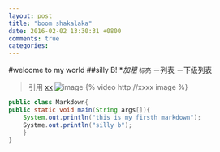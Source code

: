```yaml
---
layout: post
title: "boom shakalaka"
date: 2016-02-02 13:30:31 +0800
comments: true
categories: 
---
```



#welcome to my world
##silly B!
**加粗*
`标亮`
－列表
	－下级列表
> 引用
[xx](www.baidu.com)
![image](xxxx)
{% video http://xxxx image %}


```java title http://xxxx link
public class Markdown{
public static void main(String args[]){
	System.out.println("this is my firsth markdown");
	Systme.out.println("silly b");
	}
}
```